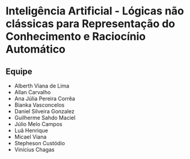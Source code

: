 # Inteligência Artificial - Lógicas não clássicas para Representação do Conhecimento e Raciocínio Automático

## Equipe

- Alberth Viana de Lima
- Allan Carvalho
- Ana Júlia Pereira Corrêa
- Bianka Vasconcelos
- Daniel Silveira Gonzalez
- Guilherme Sahdo Maciel
- Júlio Melo Campos
- Luã Henrique
- Micael Viana
- Stepheson Custódio
- Vinícius Chagas
